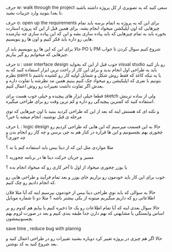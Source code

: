 حرف w: walk through the project سعی کنید که یه تصویری از کل پروژه داشته باشید تا بعدا بتونید وارد جزییات بشید.

حرف o: open up the requirements برای این که یه پروژه به اتمام برسه باید تمام چیزهایی که اون اپلیکشن میخواد انجام بشه، برای همین قبل از این که پروژه استارت بخوره باید به تمام چیزهایی که باید پیاده سازی بشه و این که این پیاده سازی چه نیازمنده هایی رو داره باید فکر کنیم و اون ها رو بنویسیم.

حالا برای این که این ها رو بنویسیم باید از PO یا PM شروع کنیم سوال کردن تا جواب چیزهایی که میخوایم رو گیر بیاریم.

حرف u : user interface design خوب قبل از این که بخواید visual studio رو باز کنید باید یه طراحی اول انجام بدید و برای این کار از راحت ترین ابزار استفاده کنید که به نظرم paint یا یه تیکه کاغذ که فقط روش شکل و شمایل اولیه کار رو کشیده باشیم تا بتونیم با نفری که اپلیکیشن رو میخواد چک کنیم ببنیم همین مد نظرشه یا تفاوت داره و بعدش اگر تفاوت داشت تغییرات رو روش اعمال کنیم.

قطعا خیلی ابزار های پیچیده و خیلی خوب هست برای sketch ولی از ساده ترینش استفاده کنید که کمترین پیچیدگی رو داره و کم ترین وقت رو برای طراحی میگیره.

و نکته ای که هستش اینه که بعد از این که طراحی کردید ببنید با اون چیزهایی که توی مرحله ی قبل نوشتید، انجام میشه یا خیر؟

حرف L : logic design حالا به این قسمت میرسیم که این هایی که طراحی کردیم رو چجوری بهم بچسبونیم و این ها قراره در کنار هم به چی برسن و چه کار رو انجام بدن و چه جوری؟

مثلا مواردی مثل این که از دیتا بیس باید استفاده کنم یا نه ؟

مسیر و جریان حرکت دیتا ها در برنامه چجوریه ؟

یا یوزر چجوری میخواد از اول تا آخر کاری رو که میخواد انجام بده ؟

خوب برای این کار باید خودمون رو بزاریم جای یوزر و بعد تمام فرآیند و طراحی هایی رو که انجام دادیم رو چک کنیم.

حالا یه سوالی که باید توی طراحی دیتا بیس از خودمون بپرسیم اینه که آیا مثلا فلان اطلاعاتی رو که داریم میگیریم میتونه از یکی بیشتر باشه ؟ مثلا دو تا شماره موبایل

حالا سوال بعدی اینه که آیا تمام اطلاعات رو یک جا ذخیره کنیم یا بیایم هم کدوم رو بر اساس وابستگی یا مشابهتی که بهم دارن جدا طبقه بندی کنیم و بعد در صورت لزوم بهم بچسبونیمشون

save time , reduce bug with plannig

حالا اگر هم چیزی در پروژه تغییر کرد دوباره بشنید تغییرات رو در طراحی اعمال کنید و بعد شروع کنید به کد نوشتن.
